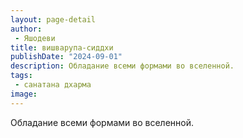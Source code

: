 ```yaml
---
layout: page-detail
author:
 - Яшодеви
title: вишварупа-сиддхи
publishDate: "2024-09-01"
description: Обладание всеми формами во вселенной.
tags:
 - санатана дхарма
image: 
---
```


Обладание всеми формами во вселенной.

